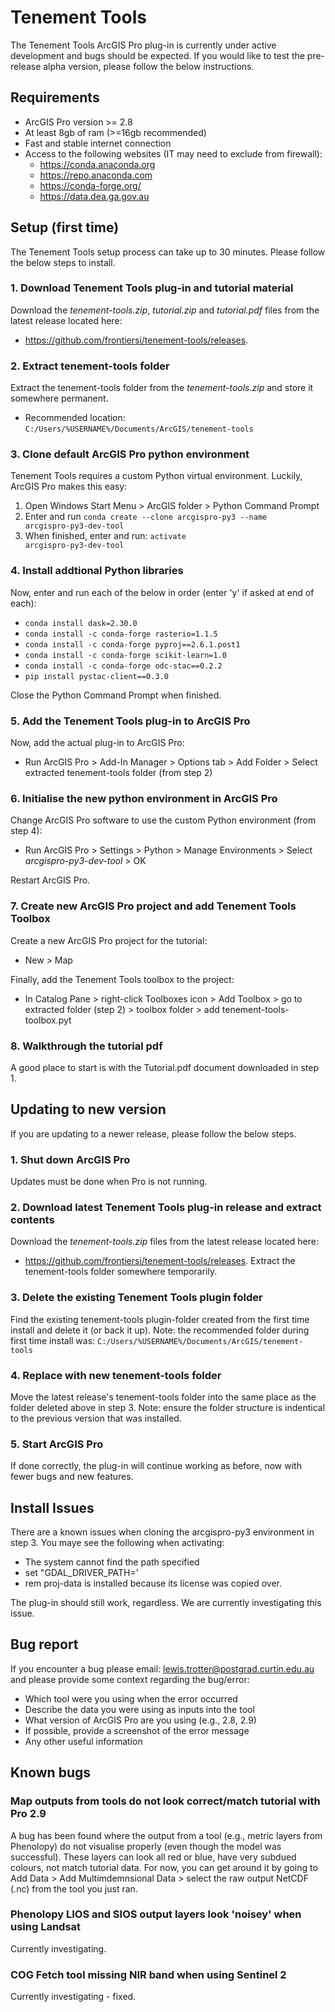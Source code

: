 # Tenement Tools
The Tenement Tools ArcGIS Pro plug-in is currently under active development and bugs should be expected. 
If you would like to test the pre-release alpha version, please follow the below instructions.

## Requirements
* ArcGIS Pro version >= 2.8
* At least 8gb of ram (>=16gb recommended)
* Fast and stable internet connection
* Access to the following websites (IT may need to exclude from firewall):
  * https://conda.anaconda.org
  * https://repo.anaconda.com
  * https://conda-forge.org/
  * https://data.dea.ga.gov.au

## Setup (first time)
The Tenement Tools setup process can take up to 30 minutes. Please follow the below steps to install.

### 1. Download Tenement Tools plug-in and tutorial material
Download the <i>tenement-tools.zip</i>, <i>tutorial.zip</i> and <i>tutorial.pdf</i> files from the latest release located here: 
- https://github.com/frontiersi/tenement-tools/releases.

### 2. Extract tenement-tools folder
Extract the tenement-tools folder from the <i>tenement-tools.zip</i> and store it somewhere permanent.
- Recommended location: <code>C:/Users/%USERNAME%/Documents/ArcGIS/tenement-tools</code>

### 3. Clone default ArcGIS Pro python environment
Tenement Tools requires a custom Python virtual environment. Luckily, ArcGIS Pro makes this easy:
1. Open Windows Start Menu > ArcGIS folder > Python Command Prompt
2. Enter and run <code>conda create --clone arcgispro-py3 --name arcgispro-py3-dev-tool</code>
3. When finished, enter and run: <code>activate arcgispro-py3-dev-tool</code>

### 4. Install addtional Python libraries
Now, enter and run each of the below in order (enter 'y' if asked at end of each):
- <code>conda install dask=2.30.0</code>
- <code>conda install -c conda-forge rasterio=1.1.5</code>
- <code>conda install -c conda-forge pyproj==2.6.1.post1</code>
- <code>conda install -c conda-forge scikit-learn=1.0</code>
- <code>conda install -c conda-forge odc-stac==0.2.2</code>
- <code>pip install pystac-client==0.3.0</code>

Close the Python Command Prompt when finished.

### 5. Add the Tenement Tools plug-in to ArcGIS Pro
Now, add the actual plug-in to ArcGIS Pro:
- Run ArcGIS Pro > Add-In Manager > Options tab > Add Folder > Select extracted tenement-tools folder (from step 2)

### 6. Initialise the new python environment in ArcGIS Pro
Change ArcGIS Pro software to use the custom Python environment (from step 4):
- Run ArcGIS Pro > Settings > Python > Manage Environments > Select <i>arcgispro-py3-dev-tool</i> > OK

Restart ArcGIS Pro.

### 7. Create new ArcGIS Pro project and add Tenement Tools Toolbox
Create a new ArcGIS Pro project for the tutorial:
- New > Map 

Finally, add the Tenement Tools toolbox to the project:
- In Catalog Pane > right-click Toolboxes icon > Add Toolbox > go to extracted folder (step 2) > toolbox folder > add tenement-tools-toolbox.pyt

### 8. Walkthrough the tutorial pdf
A good place to start is with the Tutorial.pdf document downloaded in step 1.

## Updating to new version
If you are updating to a newer release, please follow the below steps.

### 1. Shut down ArcGIS Pro
Updates must be done when Pro is not running.

### 2. Download latest Tenement Tools plug-in release and extract contents
Download the <i>tenement-tools.zip</i> files from the latest release located here: 
- https://github.com/frontiersi/tenement-tools/releases. Extract the tenement-tools folder somewhere temporarily.

### 3. Delete the existing Tenement Tools plugin folder
Find the existing tenement-tools plugin-folder created from the first time install and delete it (or back it up). Note: the recommended folder during first time install was: <code>C:/Users/%USERNAME%/Documents/ArcGIS/tenement-tools</code>

### 4. Replace with new tenement-tools folder
Move the latest release's tenement-tools folder into the same place as the folder deleted above in step 3. Note: ensure the folder structure is indentical to the previous version that was installed.

### 5. Start ArcGIS Pro
If done correctly, the plug-in will continue working as before, now with fewer bugs and new features.

## Install Issues
There are a known issues when cloning the arcgispro-py3 environment in step 3. You maye see the following when activating:
- The system cannot find the path specified
- set "GDAL_DRIVER_PATH='
- rem proj-data is installed because its license was copied over.

The plug-in should still work, regardless. We are currently investigating this issue.

## Bug report
If you encounter a bug please email: lewis.trotter@postgrad.curtin.edu.au and please provide some context regarding the bug/error: 
- Which tool were you using when the error occurred
- Describe the data you were using as inputs into the tool
- What version of ArcGIS Pro are you using (e.g., 2.8, 2.9)
- If possible, provide a screenshot of the error message
- Any other useful information

## Known bugs
### Map outputs from tools do not look correct/match tutorial with Pro 2.9
A bug has been found where the output from a tool (e.g., metric layers from Phenolopy) do not visualise properly (even though the model was successful). These layers can look all red or blue, have very subdued colours, not match tutorial data. For now, you can get around it by going to Add Data > Add Multimdemnsional Data > select the raw output NetCDF (.nc) from the tool you just ran.

### Phenolopy LIOS and SIOS output layers look 'noisey' when using Landsat
Currently investigating.

### COG Fetch tool missing NIR band when using Sentinel 2
Currently investigating - fixed.
